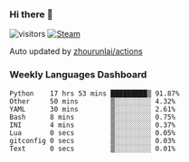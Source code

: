 ### Hi there 👋

![visitors](https://visitor-badge.glitch.me/badge?page_id=zhourunlai)
[![Steam](https://img.shields.io/badge/dynamic/json?label=Steam&query=%24.data.totalSubs&url=https%3A%2F%2Fapi.spencerwoo.com%2Fsubstats%2F%3Fsource%3DsteamGames%26queryKey%3D76561198285156854&suffix=%20Games&logo=steam&labelColor=134375&color=0b1a37&longCache=true)](http://steamcommunity.com/profiles/76561198285156854)

Auto updated by <a href="https://github.com/zhourunlai/zhourunlai/actions" target="_blank">zhourunlai/actions</a>

### Weekly Languages Dashboard

<!--PART:wakatime-->
```text
Python    17 hrs 53 mins █████████▒ 91.87%
Other     50 mins        ▒░░░░░░░░░ 4.32%
YAML      30 mins        ▒░░░░░░░░░ 2.61%
Bash      8 mins         ▒░░░░░░░░░ 0.75%
INI       4 mins         ▒░░░░░░░░░ 0.37%
Lua       0 secs         ▒░░░░░░░░░ 0.05%
gitconfig 0 secs         ▒░░░░░░░░░ 0.03%
Text      0 secs         ▒░░░░░░░░░ 0.01%
```
<!--PART:wakatime-->
